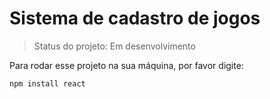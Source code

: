 # Sistema de cadastro de jogos

>Status do projeto: Em desenvolvimento

Para  rodar esse projeto na sua máquina, por favor digite:

```
npm install react
```
